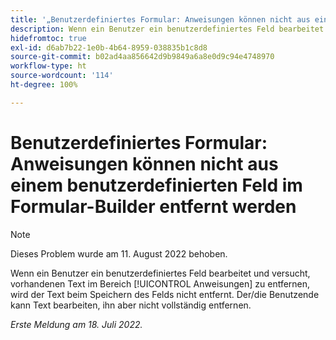 ```yaml
---
title: '„Benutzerdefiniertes Formular: Anweisungen können nicht aus einem benutzerdefinierten Feld im Formular-Builder entfernt werden“'
description: Wenn ein Benutzer ein benutzerdefiniertes Feld bearbeitet und versucht, vorhandenen Text im Bereich [!UICONTROL Anweisungen] zu entfernen, wird der Text beim Speichern des Felds nicht entfernt. Der/die Benutzende kann Text bearbeiten, ihn aber nicht vollständig entfernen.
hidefromtoc: true
exl-id: d6ab7b22-1e0b-4b64-8959-038835b1c8d8
source-git-commit: b02ad4aa856642d9b9849a6a8e0d9c94e4748970
workflow-type: ht
source-wordcount: '114'
ht-degree: 100%

---
```


# Benutzerdefiniertes Formular: Anweisungen können nicht aus einem benutzerdefinierten Feld im Formular-Builder entfernt werden

>[!NOTE]
>
> Dieses Problem wurde am 11. August 2022 behoben.

Wenn ein Benutzer ein benutzerdefiniertes Feld bearbeitet und versucht, vorhandenen Text im Bereich [!UICONTROL Anweisungen] zu entfernen, wird der Text beim Speichern des Felds nicht entfernt. Der/die Benutzende kann Text bearbeiten, ihn aber nicht vollständig entfernen.

_Erste Meldung am 18. Juli 2022._
